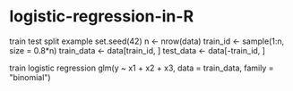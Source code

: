 # logistic-regression-in-R

train test split example
set.seed(42)
n <- nrow(data)
train_id <- sample(1:n, size = 0.8*n)
train_data <- data[train_id, ]
test_data <- data[-train_id, ]

train logistic regression
glm(y ~ x1 + x2 + x3, data = train_data, family = "binomial")
